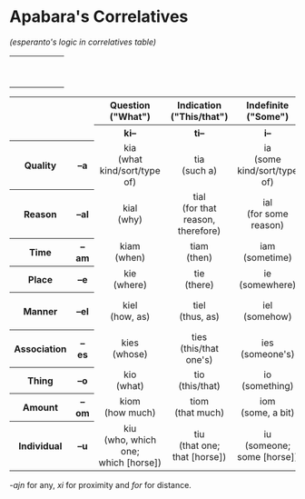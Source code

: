 # Apabara's Correlatives

*(esperanto's logic in correlatives table)*

|            |            |            |            |            |            |
|:----------:|:----------:|:----------:|:----------:|:----------:|:----------:|
|            |            |            |            |            |            |
|            |            |            |            |            |            |
|            |            |            |            |            |            |
|            |            |            |            |            |            |
|            |            |            |            |            |            |
|            |            |            |            |            |            |
|            |            |            |            |            |            |
|            |            |            |            |            |            |
|            |            |            |            |            |            |


<table class="wikitable" style="text-align:center">
  <tbody>
    <tr>
      <th colspan="2" rowspan="2"></th>
      <th>Question<br>("What")</th>
      <th>Indication<br>("This/that")</th>
      <th>Indefinite<br>("Some")</th>
      <th>Universal<br>("Each,&nbsp;every")</th>
      <th>Negative<br>("No")</th>
    </tr>
    <tr>
      <th>ki–</th>
      <th>ti–</th>
      <th>i–</th>
      <th>ĉi–</th>
      <th>neni–</th>
    </tr>
    <tr>
      <th>Quality</th>
      <th>–a</th>
      <td align='center'>kia<br>(what kind/sort/type of)</td>
      <td align='center'>tia<br>(such a)</td>
      <td align='center'>ia<br>(some kind/sort/type of)</td>
      <td align='center'>ĉia<br>(every kind/sort/type of)</td>
      <td align='center'>nenia<br>(no kind/sort/type of)</td>
    </tr>
    <tr>
      <th>Reason</th>
      <th>–al</th>
      <td align='center'>kial<br>(why)</td>
      <td align='center'>tial<br>(for that reason, <br>therefore)</td>
      <td align='center'>ial<br>(for some reason)</td>
      <td align='center'>ĉial<br>(for all reasons)</td>
      <td align='center'>nenial<br>(for no reason)</td>
    </tr>
    <tr>
      <th>Time</th>
      <th>–am</th>
      <td align='center'>kiam<br>(when)</td>
      <td align='center'>tiam<br>(then)</td>
      <td align='center'>iam<br>(sometime)</td>
      <td align='center'>ĉiam<br>(always)</td>
      <td align='center'>neniam<br>(never)</td>
    </tr>
    <tr>
      <th>Place</th>
      <th>–e</th>
      <td align='center'>kie<br>(where)</td>
      <td align='center'>tie<br>(there)</td>
      <td align='center'>ie<br>(somewhere)</td>
      <td align='center'>ĉie<br>(everywhere)</td>
      <td align='center'>nenie<br>(nowhere)</td>
    </tr>
    <tr>
      <th>Manner</th>
      <th>–el</th>
      <td align='center'>kiel<br>(how, as)</td>
      <td align='center'>tiel<br>(thus, as)</td>
      <td align='center'>iel<br>(somehow)</td>
      <td align='center'>ĉiel<br>(in every way)</td>
      <td align='center'>neniel<br>(no-how, in&nbsp;no&nbsp;way)</td>
    </tr>
    <tr>
      <th>Association</th>
      <th>–es</th>
      <td align='center'>kies<br>(whose)</td>
      <td align='center'>ties<br>(this/that one's)</td>
      <td align='center'>ies<br>(someone's)</td>
      <td align='center'>ĉies<br>(everyone's)</td>
      <td align='center'>nenies<br>(no one's)</td>
    </tr>
    <tr>
      <th>Thing</th>
      <th>–o</th>
      <td align='center'>kio<br>(what)</td>
      <td align='center'>tio<br>(this/that)</td>
      <td align='center'>io<br>(something)</td>
      <td align='center'>ĉio<br>(everything)</td>
      <td align='center'>nenio<br>(nothing)</td>
    </tr>
    <tr>
      <th>Amount</th>
      <th>–om</th>
      <td align='center'>kiom<br>(how much)</td>
      <td align='center'>tiom<br>(that much)</td>
      <td align='center'>iom<br>(some, a&nbsp;bit)</td>
      <td align='center'>ĉiom<br>(all of it)</td>
      <td align='center'>neniom<br>(none)</td>
    </tr>
    <tr>
      <th>Individual</th>
      <th>–u</th>
      <td align='center'>kiu<br>(who, which one; <br>which&nbsp;[horse])</td>
      <td align='center'>tiu<br>(that one; <br>that&nbsp;[horse])</td>
      <td align='center'>iu<br>(someone; <br>some&nbsp;[horse])</td>
      <td align='center'>ĉiu<br>(everyone; <br>each&nbsp;[horse], all&nbsp;[horses])</td>
      <td align='center'>neniu<br>(no one; <br>no&nbsp;[horse])</td>
    </tr>
  </tbody>
</table>


*-ajn* for any, *xi* for proximity and *for* for distance.
